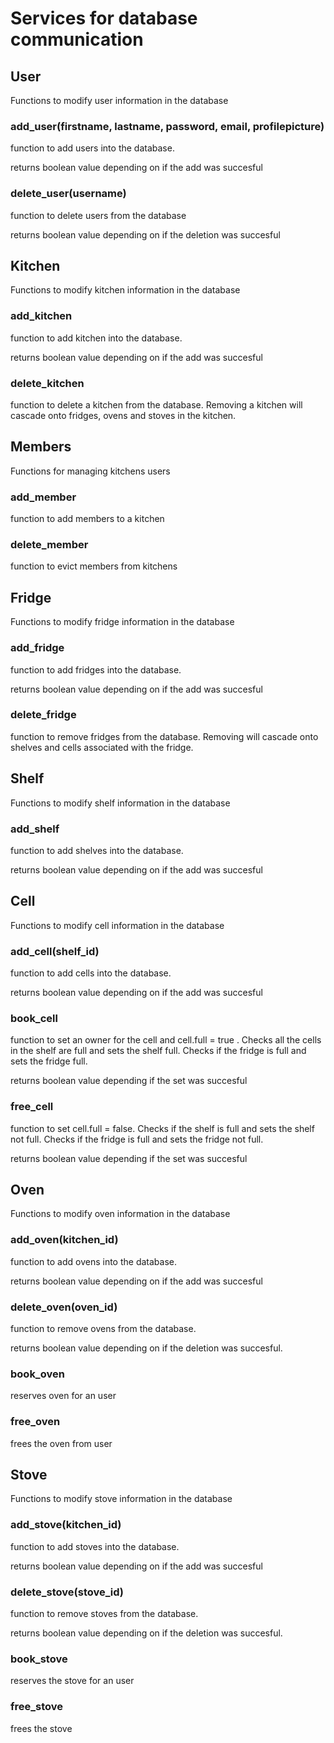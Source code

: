 # Services for database communication

## User
Functions to modify user information in the database

### add_user(firstname, lastname, password, email, profilepicture)
function to add users into the database.

returns boolean value depending on if the add was succesful

### delete_user(username)
function to delete users from the database

returns boolean value depending on if the deletion was succesful

## Kitchen
Functions to modify kitchen information in the database
### add_kitchen
function to add kitchen into the database.

returns boolean value depending on if the add was succesful

### delete_kitchen
function to delete a kitchen from the database. Removing a kitchen will cascade onto fridges, ovens and stoves in the kitchen.

## Members
Functions for managing kitchens users
### add_member
function to add members to a kitchen

### delete_member
function to evict members from kitchens


## Fridge
Functions to modify fridge information in the database
### add_fridge
function to add fridges into the database.

returns boolean value depending on if the add was succesful

### delete_fridge
function to remove fridges from the database. Removing will cascade onto shelves and cells associated with the fridge.



## Shelf
Functions to modify shelf information in the database
### add_shelf
function to add shelves into the database.

returns boolean value depending on if the add was succesful



## Cell
Functions to modify cell information in the database
### add_cell(shelf_id)
function to add cells into the database.

returns boolean value depending on if the add was succesful

### book_cell
function to set an owner for the cell and cell.full = true . Checks all the cells in the shelf are full and sets the shelf full. Checks if the fridge is full and sets the fridge full.

returns boolean value depending if the set was succesful


### free_cell
function to set cell.full = false. Checks if the shelf is full and sets the shelf not full. Checks if the fridge is full and sets the fridge not full.

returns boolean value depending if the set was succesful


## Oven
Functions to modify oven information in the database
### add_oven(kitchen_id)
function to add ovens into the database.

returns boolean value depending on if the add was succesful

### delete_oven(oven_id)
function to remove ovens from the database.

returns boolean value depending on if the deletion was succesful.

### book_oven
reserves oven for an user

### free_oven
frees the oven from user


## Stove
Functions to modify stove information in the database
### add_stove(kitchen_id)
function to add stoves into the database.

returns boolean value depending on if the add was succesful


### delete_stove(stove_id)
function to remove stoves from the database.

returns boolean value depending on if the deletion was succesful.

### book_stove
reserves the stove for an user

### free_stove
frees the stove 
